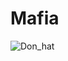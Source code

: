 # Mafia
![Don_hat](https://wiki.teamfortress.com/w/images/thumb/6/65/Backpack_A_Hat_to_Kill_For.png/90px-Backpack_A_Hat_to_Kill_For.png?t=20151217225006) 

